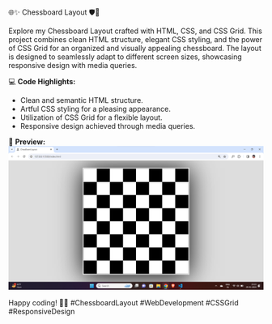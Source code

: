 🌐✨ Chessboard Layout 🛡️👑

Explore my Chessboard Layout crafted with HTML, CSS, and CSS Grid. This project combines clean HTML structure, elegant CSS styling, and the power of CSS Grid for an organized and visually appealing chessboard. The layout is designed to seamlessly adapt to different screen sizes, showcasing responsive design with media queries.

💻 **Code Highlights:**
- Clean and semantic HTML structure.
- Artful CSS styling for a pleasing appearance.
- Utilization of CSS Grid for a flexible layout.
- Responsive design achieved through media queries.

👀 **Preview:**
![View the Chessboard](https://github.com/Ninja-Vikash/asset-cloud/blob/main/chessboard/thumbnail.png)

Happy coding! 🚀🔲 #ChessboardLayout #WebDevelopment #CSSGrid #ResponsiveDesign
